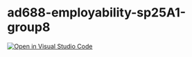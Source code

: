 # ad688-employability-sp25A1-group8

[![Open in Visual Studio Code](https://img.shields.io/badge/Open%20in-Visual%20Studio%20Code-007ACC?logo=visualstudiocode&logoColor=white&style=for-the-badge)](vscode://vscode.git/clone?url=https://github.com/ChialingSung/ad688-employability-sp25A1-group8.git)

